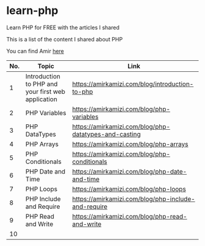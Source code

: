 # learn-php
Learn PHP for FREE with the articles I shared

This is a list of the content I shared about PHP

You can find Amir [here](https://amirkamizi.com)


| No.           | Topic | Link|
| ------------- | ------------- |------------- |
| 1             |Introduction to PHP and your first web application|https://amirkamizi.com/blog/introduction-to-php|
| 2             |PHP Variables | https://amirkamizi.com/blog/php-variables|
| 3             |PHP DataTypes| https://amirkamizi.com/blog/php-datatypes-and-casting|
| 4             |PHP Arrays | https://amirkamizi.com/blog/php-arrays|
| 5             |PHP Conditionals| https://amirkamizi.com/blog/php-conditionals|
| 6             |PHP Date and Time |https://amirkamizi.com/blog/php-date-and-time |
| 7             |PHP Loops  | https://amirkamizi.com/blog/php-loops |
| 8             |PHP Include and Require |https://amirkamizi.com/blog/php-include-and-require|
| 9             |PHP Read and Write|https://amirkamizi.com/blog/php-read-and-write|
| 10            |               |              |
